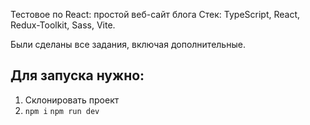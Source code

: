 Тестовое по React: простой веб-сайт блога
Стек: TypeScript, React, Redux-Toolkit, Sass, Vite.

Были сделаны все задания, включая дополнительные.

Для запуска нужно:
-
1. Склонировать проект
2. `npm i` `npm run dev`
